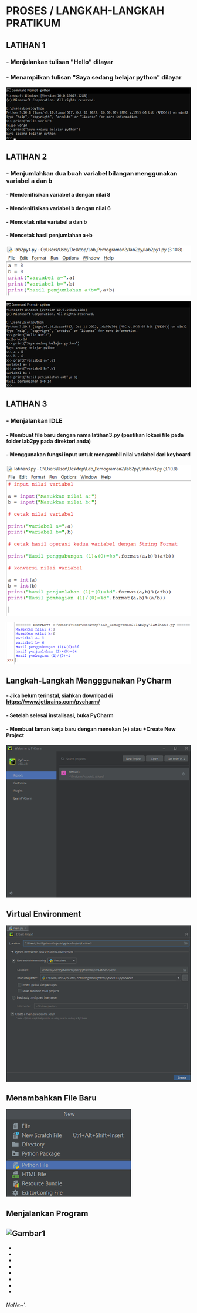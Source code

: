 # PROSES / LANGKAH-LANGKAH PRATIKUM

## LATIHAN 1

### - Menjalankan tulisan "Hello" dilayar
### - Menampilkan tulisan "Saya sedang belajar python" dilayar

![Gambar1](screenshot/py.png)

## LATIHAN 2

### - Menjumlahkan dua buah variabel bilangan menggunakan variabel a dan b
####   - Mendenifisikan variabel a dengan nilai 8
####   - Mendenifisikan variabel b dengan nilai 6
####   - Mencetak nilai variabel a dan b 
####   - Mencetak hasil penjumlahan a+b

![Gambar1](screenshot/py1.png)

![Gambar1](screenshot/py2.png)

## LATIHAN 3

### - Menjalankan IDLE
####   - Membuat file baru dengan nama **latihan3.py** (pastikan lokasi file pada folder lab2py pada direktori anda)
####   - Menggunakan fungsi **input** untuk mengambil nilai variabel dari keyboard

![Gambar1](screenshot/py3.png)

![Gambar1](screenshot/py4.png)

## Langkah-Langkah Mengggunakan PyCharm

#### - Jika belum terinstal, siahkan download di https://www.jetbrains.com/pycharm/
#### - Setelah selesai instalisasi, buka **PyCharm**
#### - Membuat laman kerja baru dengan menekan (+) atau *Create New Project

![Gambar1](screenshot/py5.png)

## Virtual Environment

![Gambar1](screenshot/py6.png)

## Menambahkan File Baru

![Gambar1](screenshot/py7.png)

## Menjalankan Program

![Gambar1](screenshot/py8png)
-
-
-
-
-
-
-
-
-
###### NoNe~'. ######
